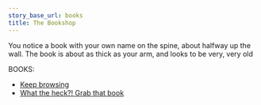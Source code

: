 ```yaml
---
story_base_url: books
title: The Bookshop
---
```


You notice a book with your own name on the spine, about halfway up the wall. The book is about as thick as your arm, and looks to be very, very old

BOOKS:
* [Keep browsing](8a)
* [What the heck?! Grab that book](9)